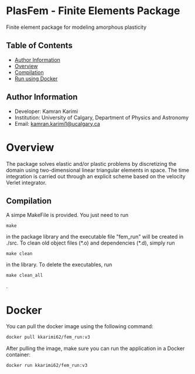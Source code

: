 # PlasFem - Finite Elements Package
Finite element package for modeling amorphous plasticity

## Table of Contents
* [Author Information](#author-information)
* [Overview](#overview)
* [Compilation](#compilation)
* [Run using Docker](#Docker)

## Author Information
* Developer: Kamran Karimi
* Institution: University of Calgary, Department of Physics and Astronomy
* Email: [kamran.karimi1@ucalgary.ca](mailto:lunde@adobe.com?subject=[GitHub]%20Source%20Han%20Sans)

# Overview
The package solves elastic and/or plastic problems by discretizing the domain using two-dimensional linear triangular elements in space. The time
integration is carried out through an explicit scheme based on the velocity Verlet integrator.

## Compilation
A simpe MakeFile is provided. You just need to run
```
make
```
in the package library and the executable file "fem_run" will be created in ./src. To clean old object files (\*.o) and dependencies (\*.d), simply run
```
make clean
```
in the library. To delete the executables, run
```
make clean_all
```
.



# Docker
You can pull the docker image using the following command:

```bash
docker pull kkarimi62/fem_run:v3
```

After pulling the image, make sure you can run the application in a Docker container:
```
docker run kkarimi62/fem_run:v3
```
